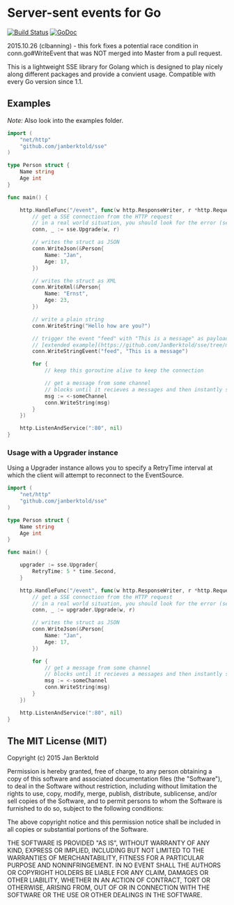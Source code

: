 # Server-sent events for Go
[![Build Status](https://travis-ci.org/JanBerktold/sse.svg)](https://travis-ci.org/JanBerktold/sse) [![GoDoc](https://godoc.org/github.com/JanBerktold/sse?status.svg)](https://godoc.org/github.com/JanBerktold/sse)

2015.10.26 (clbanning) - this fork fixes a potential race condition in conn.go#WriteEvent that was NOT merged into Master from a pull request.

This is a lightweight SSE library for Golang which is designed to play nicely along different packages and provide a convient usage. Compatible with every Go version since 1.1.

## Examples

*Note:* Also look into the examples folder.

```go
import (
	"net/http"
	"github.com/janberktold/sse"
)

type Person struct {
	Name string
	Age int
}

func main() {

	http.HandleFunc("/event", func(w http.ResponseWriter, r *http.Request) {
		// get a SSE connection from the HTTP request
		// in a real world situation, you should look for the error (second return value)
		conn, _ := sse.Upgrade(w, r)

		// writes the struct as JSON
		conn.WriteJson(&Person{
			Name: "Jan",
			Age: 17,
		})

		// writes the struct as XML
		conn.WriteXml(&Person{
			Name: "Ernst",
			Age: 23,
		})

		// write a plain string
		conn.WriteString("Hello how are you?")

		// trigger the event "feed" with "This is a message" as payload
		// [extended example](https://github.com/JanBerktold/sse/tree/master/examples/events)
		conn.WriteStringEvent("feed", "This is a message")

		for {
			// keep this goroutine alive to keep the connection

			// get a message from some channel
			// blocks until it recieves a messages and then instantly sends it to the client
			msg := <-someChannel
			conn.WriteString(msg)
		}
	})

	http.ListenAndService(":80", nil)
}

```

### Usage with a Upgrader instance

Using a Upgrader instance allows you to specify a RetryTime interval at which the client will attempt to reconnect to the EventSource.

```go
import (
	"net/http"
	"github.com/janberktold/sse"
)

type Person struct {
	Name string
	Age int
}

func main() {

	upgrader := sse.Upgrader{
		RetryTime: 5 * time.Second,
	}

	http.HandleFunc("/event", func(w http.ResponseWriter, r *http.Request) {
		// get a SSE connection from the HTTP request
		// in a real world situation, you should look for the error (second return value)
		conn, _ := upgrader.Upgrade(w, r)

		// writes the struct as JSON
		conn.WriteJson(&Person{
			Name: "Jan",
			Age: 17,
		})

		for {
			// get a message from some channel
			// blocks until it recieves a messages and then instantly sends it to the client
			msg := <-someChannel
			conn.WriteString(msg)
		}
	})

	http.ListenAndService(":80", nil)
}

```


## The MIT License (MIT)

Copyright (c) 2015 Jan Berktold

Permission is hereby granted, free of charge, to any person obtaining a copy
of this software and associated documentation files (the "Software"), to deal
in the Software without restriction, including without limitation the rights
to use, copy, modify, merge, publish, distribute, sublicense, and/or sell
copies of the Software, and to permit persons to whom the Software is
furnished to do so, subject to the following conditions:

The above copyright notice and this permission notice shall be included in
all copies or substantial portions of the Software.

THE SOFTWARE IS PROVIDED "AS IS", WITHOUT WARRANTY OF ANY KIND, EXPRESS OR
IMPLIED, INCLUDING BUT NOT LIMITED TO THE WARRANTIES OF MERCHANTABILITY,
FITNESS FOR A PARTICULAR PURPOSE AND NONINFRINGEMENT. IN NO EVENT SHALL THE
AUTHORS OR COPYRIGHT HOLDERS BE LIABLE FOR ANY CLAIM, DAMAGES OR OTHER
LIABILITY, WHETHER IN AN ACTION OF CONTRACT, TORT OR OTHERWISE, ARISING FROM,
OUT OF OR IN CONNECTION WITH THE SOFTWARE OR THE USE OR OTHER DEALINGS IN
THE SOFTWARE.

